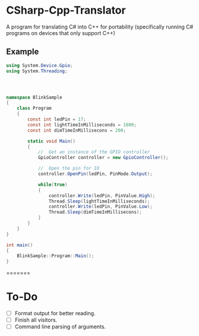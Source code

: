 # CSharp-Cpp-Translator
A program for translating C# into C++ for portability (specifically running C# programs on devices that only support C++)

##  Example

``` cs
using System.Device.Gpio;
using System.Threading;




namespace BlinkSample
{
    class Program
    {
        const int ledPin = 17;
        const int lightTimeInMilliseconds = 1000;
        const int dimTimeInMillisecons = 200;

        static void Main()
        {
            //  Get an instance of the GPIO controller
            GpioController controller = new GpioController();

            //  Open the pin for IO
            controller.OpenPin(ledPin, PinMode.Output);

            while(true)
            {
                controller.Write(ledPin, PinValue.High);
                Thread.Sleep(lightTimeInMilliseconds);
                controller.Write(ledPin, PinValue.Low);
                Thread.Sleep(dimTimeInMillisecons);
            }
        }
    }
}

int main()
{
	BlinkSample::Program::Main();
}

```

=======
# To-Do

- [ ] Format output for better reading.
- [ ] Finish all visitors.
- [ ] Command line parsing of arguments.
